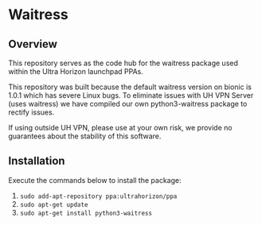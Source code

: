 # Waitress

## Overview

This repository serves as the code hub for the waitress package used within the Ultra Horizon launchpad PPAs.

This repository was built because the default waitress version on bionic is 1.0.1 which has severe Linux bugs.
To eliminate issues with UH VPN Server (uses waitress) we have compiled our own python3-waitress package to rectify issues.

If using outside UH VPN, please use at your own risk, we provide no guarantees about the stability of this software.

## Installation

Execute the commands below to install the package:

1. `sudo add-apt-repository ppa:ultrahorizon/ppa`
2. `sudo apt-get update`
3. `sudo apt-get install python3-waitress`
